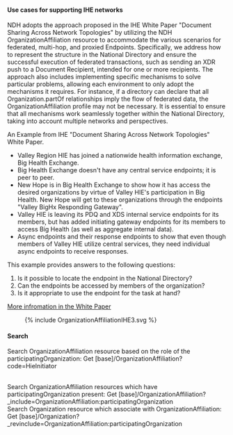 #### Use cases for supporting IHE networks
NDH adopts the approach proposed in the IHE White Paper "Document Sharing Across Network Topologies" by utilizing the NDH OrganizationAffiliation resource to accommodate the various scenarios for federated, multi-hop, and proxied Endpoints. Specifically, we address how to represent the structure in the National Directory and ensure the successful execution of federated transactions, such as sending an XDR push to a Document Recipient, intended for one or more recipients. The approach also includes implementing specific mechanisms to solve particular problems, allowing each environment to only adopt the mechanisms it requires. For instance, if a directory can declare that all Organization.partOf relationships imply the flow of federated data, the OrganizationAffiliation profile may not be necessary. It is essential to ensure that all mechanisms work seamlessly together within the National Directory, taking into account multiple networks and perspectives.

An Example from IHE  "Document Sharing Across Network Topologies" White Paper. 
- Valley Region HIE has joined a nationwide health information exchange, Big Health Exchange.
- Big Health Exchange doesn't have any central service endpoints; it is peer to peer.
- New Hope is in Big Health Exchange to show how it has access the desired organizations by virtue of Valley HIE's participation in Big Health. New Hope will get to these organizations through the endpoints "Valley BigHx Responding Gateway".
- Valley HIE is leaving its PDQ and XDS internal service endpoints for its members, but has added initiating gateway endpoints for its members to access Big Health (as well as aggregate internal data).
- Async endpoints and their response endpoints to show that even though members of Valley HIE utilize central services, they need individual async endpoints to receive responses.

This example provides answers to the following questions: 
1. Is it possible to locate the endpoint in the National Directory? 
2. Can the endpoints be accessed by members of the organization? 
3. Is it appropriate to use the endpoint for the task at hand?

[More infromation in the White Paper](https://github.com/ihe/iti.topologies/blob/main/topologies.md#518-document-access-putting-it-all-together)

<figure>
    {% include OrganizationAffiliationIHE3.svg %}
    <figcaption> </figcaption>
</figure>

#### Search 
Search OrganizationAffiliation resource based on the role of the participatingOrganization:
Get [base]/OrganizationAffiliation?code=HieInitiator  

<br/>
Search OrganizationAffiliation resources which have participatingOrganization present:
Get [base]/OrganizationAffiliation?_include=OrganizationAffiliation:participatingOrganization  

<br/>
Search Organization resource which associate with OrganizationAffiliation:
Get [base]/Organization?_revinclude=OrganizationAffiliation:participatingOrganization